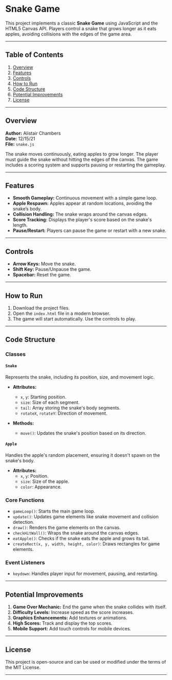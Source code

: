 # Snake Game

This project implements a classic **Snake Game** using JavaScript and the HTML5 Canvas API. Players control a snake that grows longer as it eats apples, avoiding collisions with the edges of the game area.

---

## Table of Contents

1. [Overview](#overview)
2. [Features](#features)
3. [Controls](#controls)
4. [How to Run](#how-to-run)
5. [Code Structure](#code-structure)
6. [Potential Improvements](#potential-improvements)
7. [License](#license)

---

## Overview

**Author:** Alistair Chambers  
**Date:** 12/15/21  
**File:** `snake.js`  

The snake moves continuously, eating apples to grow longer. The player must guide the snake without hitting the edges of the canvas. The game includes a scoring system and supports pausing or restarting the gameplay.

---

## Features

- **Smooth Gameplay:** Continuous movement with a simple game loop.
- **Apple Respawn:** Apples appear at random locations, avoiding the snake’s body.
- **Collision Handling:** The snake wraps around the canvas edges.
- **Score Tracking:** Displays the player's score based on the snake's length.
- **Pause/Restart:** Players can pause the game or restart with a new snake.

---

## Controls

- **Arrow Keys:** Move the snake.
- **Shift Key:** Pause/Unpause the game.
- **Spacebar:** Reset the game.

---

## How to Run

1. Download the project files.
2. Open the `index.html` file in a modern browser.
3. The game will start automatically. Use the controls to play.

---

## Code Structure

### Classes

#### `Snake`
Represents the snake, including its position, size, and movement logic.

- **Attributes:**
  - `x`, `y`: Starting position.
  - `size`: Size of each segment.
  - `tail`: Array storing the snake's body segments.
  - `rotateX`, `rotateY`: Direction of movement.

- **Methods:**
  - `move()`: Updates the snake's position based on its direction.

#### `Apple`
Handles the apple's random placement, ensuring it doesn't spawn on the snake's body.

- **Attributes:**
  - `x`, `y`: Position.
  - `size`: Size of the apple.
  - `color`: Appearance.

### Core Functions

- `gameLoop()`: Starts the main game loop.
- `update()`: Updates game elements like snake movement and collision detection.
- `draw()`: Renders the game elements on the canvas.
- `checkHitWall()`: Wraps the snake around the canvas edges.
- `eatApple()`: Checks if the snake eats the apple and grows its tail.
- `createRect(x, y, width, height, color)`: Draws rectangles for game elements.

### Event Listeners

- `keydown`: Handles player input for movement, pausing, and restarting.

---

## Potential Improvements

1. **Game Over Mechanic:** End the game when the snake collides with itself.
2. **Difficulty Levels:** Increase speed as the score increases.
3. **Graphics Enhancements:** Add textures or animations.
4. **High Scores:** Track and display the top scores.
5. **Mobile Support:** Add touch controls for mobile devices.

---

## License

This project is open-source and can be used or modified under the terms of the MIT License.

---
